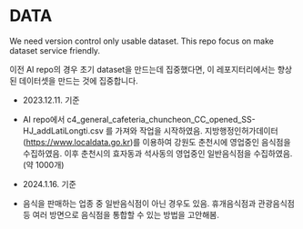 # DATA
We need version control only usable dataset. This repo focus on make dataset service friendly.


이전 AI repo의 경우 초기 dataset을 만드는데 집중했다면,
이 레포지터리에서는 향상된 데이터셋을 만드는 것에 집중합니다.

- 2023.12.11. 기준
- AI repo에서 c4_general_cafeteria_chuncheon_CC_opened_SS-HJ_addLatiLongti.csv 를 가져와 작업을 시작하였음.
지방행정인허가데이터(https://www.localdata.go.kr)를 이용하여 강원도 춘천시에 영업중인 음식점을 수집하였음.
이후 춘천시의 효자동과 석사동의 영업중인 일반음식점을 수집하였음. (약 1000개)

- 2024.1.16. 기준
- 음식을 판매하는 업종 중 일반음식점이 아닌 경우도 있음.
휴개음식점과 관광음식점 등 여러 방면으로 음식점을 통합할 수 있는 방법을 고안해봄.

